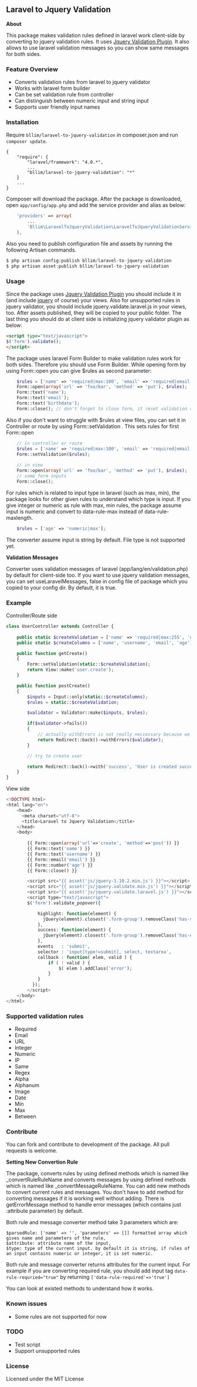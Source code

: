 ## Laravel to Jquery Validation

**About**

This package makes validation rules defined in laravel work client-side by converting to jquery validation rules. It uses [Jquery Validation Plugin](http://jqueryvalidation.org/). It also allows to use laravel validation messages so you can show same messages for both sides.

### Feature Overview
- Converts validation rules from laravel to jquery validator
- Works with laravel form builder
- Can be set validation rule from controller
- Can distinguish between numeric input and string input
- Supports user friendly input names


### Installation

Require `bllim/laravel-to-jquery-validation` in composer.json and run `composer update`.

    {
        "require": {
            "laravel/framework": "4.0.*",
            ...
            "bllim/laravel-to-jquery-validation": "*"
        }
        ...
    }

Composer will download the package. After the package is downloaded, open `app/config/app.php` and add the service provider and alias as below:
```php
    'providers' => array(
        ...
        'Bllim\LaravelToJqueryValidation\LaravelToJqueryValidationServiceProvider',
    ),
```

Also you need to publish configuration file and assets by running the following Artisan commands.
```php
$ php artisan config:publish bllim/laravel-to-jquery-validation
$ php artisan asset:publish bllim/laravel-to-jquery-validation
```

### Usage
Since the package uses [Jquery Validation Plugin](http://jqueryvalidation.org/) you should include it in (and include [jquery](http://jquery.com/) of course) your views. Also for unsupported rules in jquery validator, you should include jquery.validate.laravel.js in your views, too. After assets published, they will be copied to your public folder. The last thing you should do at client side is initializing jquery validator plugin as below:
```html
<script type="text/javascript">
$('form').validate();
</script>
```

The package uses laravel Form Builder to make validation rules work for both sides. Therefore you should use Form Builder. While opening form by using Form::open you can give $rules as second parameter:
```php
    $rules = ['name' => 'required|max:100', 'email' => 'required|email', 'birthdate' => 'date'];
    Form::open(array('url' => 'foo/bar', 'method' => 'put'), $rules);
    Form::text('name');
    Form::text('email');
    Form::text('birthdate');
    Form::close(); // don't forget to close form, it reset validation rules
```
Also if you don't want to struggle with $rules at view files, you can set it in Controller or route by using Form::setValidation . This sets rules for first Form::open
```php    
    // in controller or route
    $rules = ['name' => 'required|max:100', 'email' => 'required|email', 'birthdate' => 'date'];
    Form::setValidation($rules);
    
    // in view
    Form::open(array('url' => 'foo/bar', 'method' => 'put'), $rules);
    // some form inputs
    Form::close();
```
For rules which is related to input type in laravel (such as max, min), the package looks for other given rules to understand which type is input. If you give integer or numeric as rule with max, min rules, the package assume input is numeric and convert to data-rule-max instead of data-rule-maxlength.
```php
    $rules = ['age' => 'numeric|max'];
```
The converter assume input is string by default. File type is not supported yet.

**Validation Messages**

Converter uses validation messages of laravel (app/lang/en/validation.php) by default for client-side too. If you want to use jquery validation messages, you can set useLaravelMessages, false in config file of package which you copied to your config dir. By default, it is true.

### Example
Controller/Route side
```php
class UserController extends Controller {
    
    public static $createValidation = ['name' => 'required|max:255', 'username' => 'required|regex:/^[a-z\-]*$/|max:20', 'email' => 'required|email', 'age' => 'numeric'];
    public static $createColumns = ['name', 'username', 'email', 'age'];

    public function getCreate()
    {
        Form::setValidation(static::$createValidation);
        return View::make('user.create');
    }

    public function postCreate()
    {
        $inputs = Input::only(static::$createColumns);
        $rules = static::$createValidation;

        $validator = Validator::make($inputs, $rules);

        if($validator->fails())
        {
            // actually withErrors is not really neccessary because we already show errors at client side for normal users
            return Redirect::back()->withErrors($validator);
        }

        // try to create user

        return Redirect::back()->with('success', 'User is created successfully');
    }
}
```
View side
```php
<!DOCTYPE html>
<html lang="en">
    <head>
      <meta charset="utf-8">
      <title>Laravel to Jquery Validation</title>
    </head>
    <body>
    
        {{ Form::open(array('url'=>'create', 'method'=>'post')) }}
        {{ Form::text('name') }}
        {{ Form::text('username') }}
        {{ Form::email('email') }}
        {{ Form::number('age') }}
        {{ Form::close() }}

        <script src="{{ asset('js/jquery-1.10.2.min.js') }}"></script>
        <script src="{{ asset('js/jquery.validate.min.js') }}"></script>
        <script src="{{ asset('js/jquery.validate.laravel.js') }}"></script>
        <script type="text/javascript">
        $('form').validate_popover({

            highlight: function(element) {
              jQuery(element).closest('.form-group').removeClass('has-success').addClass('has-error');
            },
            success: function(element) {
              jQuery(element).closest('.form-group').removeClass('has-error');
            },
            events   : 'submit',
            selector : 'input[type!=submit], select, textarea',
            callback : function( elem, valid ) {
                if ( ! valid ) {
                    $( elem ).addClass('error');
                }
            }
          });
        </script>
    </body>
</html>
```

### Supported validation rules
- Required
- Email
- URL
- Integer
- Numeric
- IP
- Same
- Regex
- Alpha
- Alphanum
- Image
- Date
- Min
- Max
- Between

### Contribute
You can fork and contribute to development of the package. All pull requests is welcome.

**Setting New Convertion Rule**

The package, converts rules by using defined methods which is named like _convertRuleRuleName and converts messages by using defined methods which is named like _convertMessageRuleName. You can add new methods to convert current rules and messages. You don't have to add method for converting messages if it is working well without adding. There is getErrorMessage method to handle error messages (which contains just :attribute parameter) by default. 

Both rule and message converter method take 3 parameters which are: 

    $parsedRule: ['name' => '', 'parameters' => []] formatted array which gives name and parameters of the rule,
    $attribute: attribute name of the input, 
    $type: type of the current input. by default it is string, if rules of an input contains numeric or integer, it is set numeric.

Both rule and message converter returns attributes for the current input. For example if you are converting required rule, you should add input tag ```data-rule-requried="true"``` by returning ```['data-rule-required'=>'true']```

You can look at existed methods to understand how it works.

### Known issues
- Some rules are not supported for now

### TODO
- Test script
- Support unsupported rules

### License
Licensed under the MIT License
